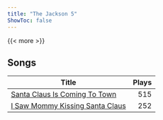 ```yaml
---
title: "The Jackson 5"
ShowToc: false
---
```


{{< more >}}

## Songs
Title | Plays 
----- | -----: 
[Santa Claus Is Coming To Town](/songs/santa-claus-is-coming-to-town) | 515
[I Saw Mommy Kissing Santa Claus](/songs/i-saw-mommy-kissing-santa-claus) | 252


